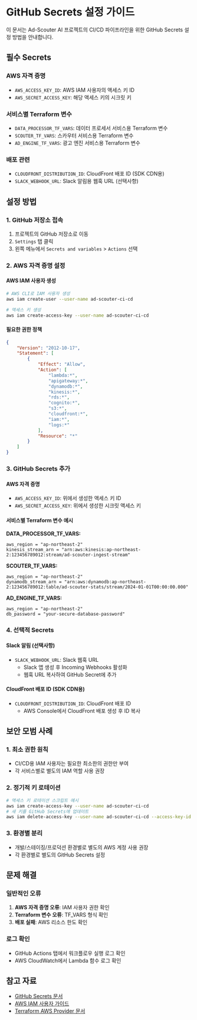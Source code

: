 # GitHub Secrets 설정 가이드

이 문서는 Ad-Scouter AI 프로젝트의 CI/CD 파이프라인을 위한 GitHub Secrets 설정 방법을 안내합니다.

## 필수 Secrets

### AWS 자격 증명
- `AWS_ACCESS_KEY_ID`: AWS IAM 사용자의 액세스 키 ID
- `AWS_SECRET_ACCESS_KEY`: 해당 액세스 키의 시크릿 키

### 서비스별 Terraform 변수
- `DATA_PROCESSOR_TF_VARS`: 데이터 프로세서 서비스용 Terraform 변수
- `SCOUTER_TF_VARS`: 스카우터 서비스용 Terraform 변수
- `AD_ENGINE_TF_VARS`: 광고 엔진 서비스용 Terraform 변수

### 배포 관련
- `CLOUDFRONT_DISTRIBUTION_ID`: CloudFront 배포 ID (SDK CDN용)
- `SLACK_WEBHOOK_URL`: Slack 알림용 웹훅 URL (선택사항)

## 설정 방법

### 1. GitHub 저장소 접속
1. 프로젝트의 GitHub 저장소로 이동
2. `Settings` 탭 클릭
3. 왼쪽 메뉴에서 `Secrets and variables` > `Actions` 선택

### 2. AWS 자격 증명 설정

#### AWS IAM 사용자 생성
```bash
# AWS CLI로 IAM 사용자 생성
aws iam create-user --user-name ad-scouter-ci-cd

# 액세스 키 생성
aws iam create-access-key --user-name ad-scouter-ci-cd
```

#### 필요한 권한 정책
```json
{
    "Version": "2012-10-17",
    "Statement": [
        {
            "Effect": "Allow",
            "Action": [
                "lambda:*",
                "apigateway:*",
                "dynamodb:*",
                "kinesis:*",
                "rds:*",
                "cognito:*",
                "s3:*",
                "cloudfront:*",
                "iam:*",
                "logs:*"
            ],
            "Resource": "*"
        }
    ]
}
```

### 3. GitHub Secrets 추가

#### AWS 자격 증명
- `AWS_ACCESS_KEY_ID`: 위에서 생성한 액세스 키 ID
- `AWS_SECRET_ACCESS_KEY`: 위에서 생성한 시크릿 액세스 키

#### 서비스별 Terraform 변수 예시

**DATA_PROCESSOR_TF_VARS:**
```hcl
aws_region = "ap-northeast-2"
kinesis_stream_arn = "arn:aws:kinesis:ap-northeast-2:123456789012:stream/ad-scouter-ingest-stream"
```

**SCOUTER_TF_VARS:**
```hcl
aws_region = "ap-northeast-2"
dynamodb_stream_arn = "arn:aws:dynamodb:ap-northeast-2:123456789012:table/ad-scouter-stats/stream/2024-01-01T00:00:00.000"
```

**AD_ENGINE_TF_VARS:**
```hcl
aws_region = "ap-northeast-2"
db_password = "your-secure-database-password"
```

### 4. 선택적 Secrets

#### Slack 알림 (선택사항)
- `SLACK_WEBHOOK_URL`: Slack 웹훅 URL
  - Slack 앱 생성 후 Incoming Webhooks 활성화
  - 웹훅 URL 복사하여 GitHub Secret에 추가

#### CloudFront 배포 ID (SDK CDN용)
- `CLOUDFRONT_DISTRIBUTION_ID`: CloudFront 배포 ID
  - AWS Console에서 CloudFront 배포 생성 후 ID 복사

## 보안 모범 사례

### 1. 최소 권한 원칙
- CI/CD용 IAM 사용자는 필요한 최소한의 권한만 부여
- 각 서비스별로 별도의 IAM 역할 사용 권장

### 2. 정기적 키 로테이션
```bash
# 액세스 키 로테이션 스크립트 예시
aws iam create-access-key --user-name ad-scouter-ci-cd
# 새 키를 GitHub Secrets에 업데이트
aws iam delete-access-key --user-name ad-scouter-ci-cd --access-key-id OLD_KEY_ID
```

### 3. 환경별 분리
- 개발/스테이징/프로덕션 환경별로 별도의 AWS 계정 사용 권장
- 각 환경별로 별도의 GitHub Secrets 설정

## 문제 해결

### 일반적인 오류
1. **AWS 자격 증명 오류**: IAM 사용자 권한 확인
2. **Terraform 변수 오류**: TF_VARS 형식 확인
3. **배포 실패**: AWS 리소스 한도 확인

### 로그 확인
- GitHub Actions 탭에서 워크플로우 실행 로그 확인
- AWS CloudWatch에서 Lambda 함수 로그 확인

## 참고 자료
- [GitHub Secrets 문서](https://docs.github.com/en/actions/security-guides/encrypted-secrets)
- [AWS IAM 사용자 가이드](https://docs.aws.amazon.com/IAM/latest/UserGuide/)
- [Terraform AWS Provider 문서](https://registry.terraform.io/providers/hashicorp/aws/latest/docs)
